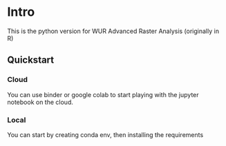 # Intro
This is the python version for WUR Advanced Raster Analysis (originally in R)

## Quickstart
### Cloud
You can use binder or google colab to start playing with the jupyter notebook on the cloud.

### Local
You can start by creating conda env, then installing the requirements
